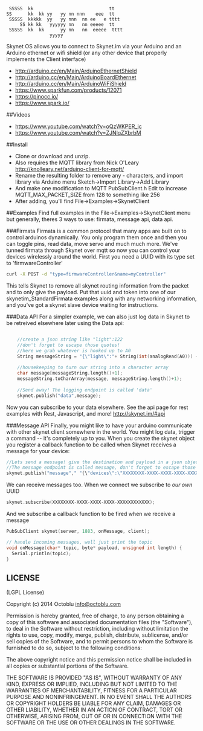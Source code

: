 ```
 SSSSS  kk                            tt
SS      kk  kk yy   yy nn nnn    eee  tt
 SSSSS  kkkkk  yy   yy nnn  nn ee   e tttt
     SS kk kk   yyyyyy nn   nn eeeee  tt
 SSSSS  kk  kk      yy nn   nn  eeeee  tttt
                yyyyy
```

Skynet OS allows you to connect to Skynet.im via your Arduino and an Arduino ethernet or wifi shield (or any other device that properly implements the Client interface)
 * http://arduino.cc/en/Main/ArduinoEthernetShield
 * http://arduino.cc/en/Main/ArduinoBoardEthernet
 * http://arduino.cc/en/Main/ArduinoWiFiShield
 * https://www.sparkfun.com/products/12071
 * https://pinocc.io/
 * https://www.spark.io/

##Videos
* https://www.youtube.com/watch?v=oQzWKPER_ic
* https://www.youtube.com/watch?v=ZJNlqZXbrbM

##Install
* Clone or download and unzip.
* Also requires the MQTT library from Nick O'Leary http://knolleary.net/arduino-client-for-mqtt/
* Rename the resulting folder to remove any - characters, and import library via Arduino menu Sketch->Import Library->Add Library
* And make one modification to MQTT PubSubClient.h Edit to increase MQTT_MAX_PACKET_SIZE from 128 to something like 256
* After adding, you'll find File->Examples->SkynetClient

##Examples
Find full examples in the File->Examples->SkynetClient menu but generally, theres 3 ways to use: firmata, message api, data api.

###Firmata
Firmata is a common protocol that many apps are built on to control arduinos dynamically. You only program them once and then you can toggle pins, read data, move servo and much much more.  We've tunned firmata through Skynet over mqtt so now you can control your devices wirelessly around the world. First you need a UUID with its type set to 'firmwareController' 
```bash
curl -X POST -d "type=firmwareController&name=myController" 
```
This tells Skynet to remove all skynet routing information from the packet and to only give the payload. Put that uuid and token into one of our skynetim_StandardFirmata examples along with any networking information, and you've got a skynet slave device waiting for instructions.

###Data API
For a simpler example, we can also just log data in Skynet to be retreived elsewhere later using the Data api:
```cpp

    //create a json string like "light":122
    //don't forget to escape those quotes!
    //here we grab whatever is hooked up to A0
    String messageString = "{\"light\":"+ String(int(analogRead(A0))) + "}";
    
    //housekeeping to turn our string into a character array
    char message[messageString.length()+1];
    messageString.toCharArray(message, messageString.length()+1);
  
    //Send away! The logging endpoint is called 'data'
    skynet.publish("data",message);

```
Now you can subscribe to your data elsewhere. See the api page for rest examples with Rest, Javascript, and more! http://skynet.im/#api

###Message API
Finally, you might like to have your arduino communicate with other skynet client somewhere in the world. You might log data, trigger a command -- it's completely up to you. When you create the skynet object you register a callback function to be called when Skynet receives a message for your device:
```cpp
//Lets send a message! give the destination and payload in a json object
//The message endpoint is called message, don't forget to escape those quotes!
skynet.publish("message"," "{\"devices\":\"XXXXXXXX-XXXX-XXXX-XXXX-XXXXXXXXXXXX\",\"payload\":\"hi!\"}"");
```
We can receive messages too. When we connect we subscribe to *our own* UUID
```cpp
skynet.subscribe(XXXXXXXX-XXXX-XXXX-XXXX-XXXXXXXXXXXX);
```
And we subscribe a callback function to be fired when we receive a message
```cpp
PubSubClient skynet(server, 1883, onMessage, client);

// handle incoming messages, well just print the topic
void onMessage(char* topic, byte* payload, unsigned int length) {
  Serial.println(topic);
}
```

LICENSE
-------

(LGPL License)

Copyright (c) 2014 Octoblu <info@octoblu.com>

Permission is hereby granted, free of charge, to any person obtaining
a copy of this software and associated documentation files (the
"Software"), to deal in the Software without restriction, including
without limitation the rights to use, copy, modify, merge, publish,
distribute, sublicense, and/or sell copies of the Software, and to
permit persons to whom the Software is furnished to do so, subject to
the following conditions:

The above copyright notice and this permission notice shall be
included in all copies or substantial portions of the Software.

THE SOFTWARE IS PROVIDED "AS IS", WITHOUT WARRANTY OF ANY KIND,
EXPRESS OR IMPLIED, INCLUDING BUT NOT LIMITED TO THE WARRANTIES OF
MERCHANTABILITY, FITNESS FOR A PARTICULAR PURPOSE AND
NONINFRINGEMENT. IN NO EVENT SHALL THE AUTHORS OR COPYRIGHT HOLDERS BE
LIABLE FOR ANY CLAIM, DAMAGES OR OTHER LIABILITY, WHETHER IN AN ACTION
OF CONTRACT, TORT OR OTHERWISE, ARISING FROM, OUT OF OR IN CONNECTION
WITH THE SOFTWARE OR THE USE OR OTHER DEALINGS IN THE SOFTWARE.

